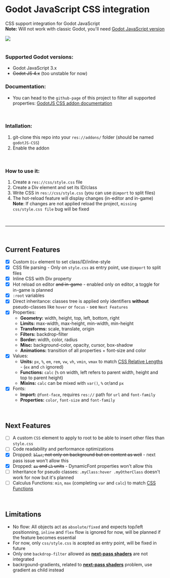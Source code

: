 # Godot JavaScript CSS integration

CSS support integration for Godot JavaScript<br/>
**Note:** Will not work with classic Godot, you'll need [Godot JavaScript version](https://github.com/Geequlim/ECMAScript)

<img src="https://i.imgur.com/EAs5xVO.png"/><br/><br/>

### Supported Godot versions:
- Godot JavaScript 3.x
- <s>Godot JS 4.x</s> (too unstable for now)

### Documentation:
- You can head to the `github-page` of this project to filter all supported properties: [GodotJS CSS addon documentation](https://why-try313.github.io/godotJS-CSS/)


<br>

### Intallation:
1. git-clone this repo into your `res://addons/` folder (should be named `godotJS-CSS`)
2. Enable the addon

<br>

### How to use it:
1. Create a `res://css/style.css` file
2. Create a Div element and set its ID/class
3. Write CSS in `res://css/style.css` (you can use `@import` to split files)
4. The hot-reload feature will display changes (in-editor and in-game)<br/>
**Note**: If changes are not applied reload the project, `missing css/style.css file` bug will be fixed

<br/>
<hr/>
<br/>

## Current Features
- [x] Custom `Div` element to set class/ID/inline-style
- [x] CSS file parsing - Only on `style.css` as entry point, use `@import` to split files
- [x] Inline CSS with Div property
- [x] Hot reload on editor ~~and in-game~~ - enabled only on editor, a toggle for in-game is planned
- [x] `:root` variables
- [x] Direct inheritance: classes tree is applied only identifiers **without** pseudo-classes like `hover` or `focus` - see `Next Features`
- [x] Properties:
  - **Geometry:** width, height, top, left, bottom, right
  - **Limits:** max-width, max-height, min-width, min-height
  - **Transforms:** scale, translate, origin
  - **Filters:** backdrop-filter
  - **Border:** width, color, radius
  - **Misc:** background-color, opacity, cursor, box-shadow
  - **Animations:** transition of all properties + font-size and color
- [x] Values:
  - **Units:** `px`, `%`, `em`, `rem`, `vw`, `vh`, `vmin`, `vmax` to match [CSS Relative Lengths](https://www.w3schools.com/cssref/css_units.php) - (`ex` and `ch` ignored)
  - **Functions:** `calc` (`%` on width, left refers to parent width, height and top to parent height)
  - **Mixins:** `calc` can be mixed with `var()`, `%` or/and `px`
- [x] Fonts:
  - **Import:** `@font-face`, requires `res://` path for `url` and `font-family`
  - **Properties:** `color`, `font-size` and `font-family`

<br>

## Next Features
- [ ] A custom `CSS` element to apply to root to be able to insert other files than `style.css`
- [ ] Code readability and performance optimizations
- [x] Dropped: <s>`blur`, not only on background but on content as well</s> - next pass issue won't allow this
- [x] Dropped: <s>`ex` and `ch` units</s> - DynamicFont properties won't allow this
- [ ] Inheritance for pseudo classes: `.myClass:hover .myOtherClass` doesn't work for now but it's planned
- [ ] Calculus Functions: `min`, `max` (completing `var` and `calc`) to match [CSS Functions](https://www.w3schools.com/cssref/css_functions.php) 

<br>

## Limitations
- No flow: All objects act as `absolute/fixed` and expects top/left positionning, `inline` and `flex` flow is ignored for now, will be planned if the feature becomes essential
- For now, only `css/style.css` is acepted as entry point, will be fixed in future
- Only one `backdrop-filter` allowed as [**next-pass shaders**](https://github.com/godotengine/godot/issues/64873) are not integrated
- backrgound-gradients, related to [**next-pass shaders**](https://github.com/godotengine/godot/issues/64873) problem, use gradient as child instead
